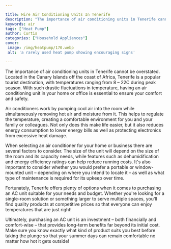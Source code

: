 ```yaml
---

title: Hire Air Conditioning Units In Tenerife
description: "The importance of air conditioning units in Tenerife cannot be overstated. Located in the Canary Islands off the coast of Africa, ...get the full scoop"
keywords: air
tags: ["Heat Pump"]
author: Curtis
categories: ["Household Appliances"]
cover: 
 image: /img/heatpump/170.webp
 alt: 'a rarely used heat pump showing encouraging signs'

---
```


The importance of air conditioning units in Tenerife cannot be overstated. Located in the Canary Islands off the coast of Africa, Tenerife is a popular tourist destination, with temperatures ranging from 8 – 22C during peak season. With such drastic fluctuations in temperature, having an air conditioning unit in your home or office is essential to ensure your comfort and safety.

Air conditioners work by pumping cool air into the room while simultaneously removing hot air and moisture from it. This helps to regulate the temperature, creating a comfortable environment for you and your family or colleagues. Not only does this make life easier, but it also reduces energy consumption to lower energy bills as well as protecting electronics from excessive heat damage. 

When selecting an air conditioner for your home or business there are several factors to consider. The size of the unit will depend on the size of the room and its capacity needs, while features such as dehumidification and energy efficiency ratings can help reduce running costs. It's also important to consider whether you would prefer a portable or window-mounted unit – depending on where you intend to locate it – as well as what type of maintenance is required for its upkeep over time. 

Fortunately, Tenerife offers plenty of options when it comes to purchasing an AC unit suitable for your needs and budget. Whether you're looking for a single-room solution or something larger to serve multiple spaces, you'll find quality products at competitive prices so that everyone can enjoy temperatures that are just right! 

Ultimately, purchasing an AC unit is an investment – both financially and comfort-wise – that provides long-term benefits far beyond its initial cost. Make sure you know exactly what kind of product suits you best before taking the plunge so that your summer days can remain comfortable no matter how hot it gets outside!
